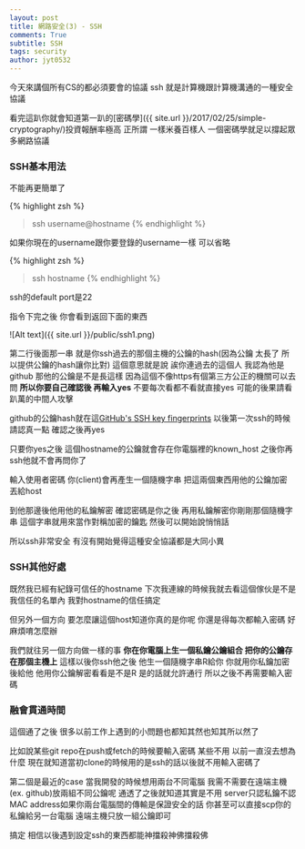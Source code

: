 ```yaml
---
layout: post
title: 網路安全(3) - SSH
comments: True 
subtitle: SSH
tags: security
author: jyt0532
---
```

 
今天來講個所有CS的都必須要會的協議 ssh 就是計算機跟計算機溝通的一種安全協議

看完這趴你就會知道第一趴的[密碼學]({{ site.url }}/2017/02/25/simple-cryptography/)投資報酬率極高
正所謂 一樣米養百樣人 一個密碼學就足以撐起眾多網路協議

### SSH基本用法

不能再更簡單了

{% highlight zsh %}
>ssh username@hostname
{% endhighlight %}

如果你現在的username跟你要登錄的username一樣 可以省略

{% highlight zsh %}
>ssh hostname
{% endhighlight %}

ssh的default port是22

指令下完之後 你會看到返回下面的東西

![Alt text]({{ site.url }}/public/ssh1.png)

第二行後面那一串 就是你ssh過去的那個主機的公鑰的hash(因為公鑰
太長了 所以提供公鑰的hash讓你比對)
這個意思就是說 誒你連過去的這個人 我認為他是github 那他的公鑰是不是長這樣
因為這個不像https有個第三方公正的機關可以去問 **所以你要自己確認後 再輸入yes**
不要每次看都不看就直接yes 可能的後果請看趴萬的中間人攻擊

github的公鑰hash就在這[GitHub's SSH key fingerprints](https://help.github.com/articles/github-s-ssh-key-fingerprints/) 以後第一次ssh的時候請認真一點 確認之後再yes

只要你yes之後 這個hostname的公鑰就會存在你電腦裡的known_host 之後你再ssh他就不會再問你了

輸入使用者密碼 你(client)會再產生一個隨機字串 把這兩個東西用他的公鑰加密 丟給host

到他那邊後他用他的私鑰解密 確認密碼是你之後 再用私鑰解密你剛剛那個隨機字串 這個字串就用來當作對稱加密的鑰匙 然後可以開始說悄悄話

所以ssh非常安全 有沒有開始覺得這種安全協議都是大同小異

### SSH其他好處

既然我已經有紀錄可信任的hostname 下次我連線的時候我就去看這個傢伙是不是我信任的名單內 我對hostname的信任搞定

但另外一個方向 要怎麼讓這個host知道你真的是你呢 你還是得每次都輸入密碼 好麻煩唷怎麼辦 

我們就往另一個方向做一樣的事 **你在你電腦上生一個私鑰公鑰組合 把你的公鑰存在那個主機上** 
這樣以後你ssh他之後 他生一個隨機字串R給你 你就用你私鑰加密後給他 他用你公鑰解密看看是不是R 是的話就允許通行 所以之後不再需要輸入密碼

### 融會貫通時間

這個通了之後 很多以前工作上遇到的小問題也都知其然也知其所以然了

比如說某些git repo在push或fetch的時候要輸入密碼 某些不用 以前一直沒去想為什麼 現在就知道當初clone的時候用的是ssh的話以後就不用輸入密碼了

第二個是最近的case 當我開發的時候想用兩台不同電腦 我需不需要在遠端主機(ex. github)放兩組不同公鑰呢 通透了之後就知道其實是不用 server只認私鑰不認MAC address如果你兩台電腦間的傳輸是保證安全的話 你甚至可以直接scp你的私鑰給另一台電腦 遠端主機只放一組公鑰即可

搞定 相信以後遇到設定ssh的東西都能神擋殺神佛擋殺佛
